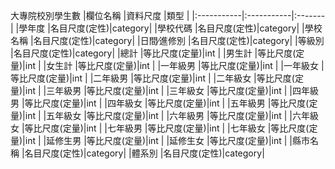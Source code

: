 大專院校別學生數
|欄位名稱     |資料尺度    |類型    |
|:-----------|:-----------|:-------|
|學年度      |名目尺度(定性)|category|
|學校代碼    |名目尺度(定性)|category|
|學校名稱    |名目尺度(定性)|category|
|日間∕進修別 |名目尺度(定性)|category|
|等級別      |名目尺度(定性)|category|
|總計        |等比尺度(定量)|int     |
|男生計      |等比尺度(定量)|int     |
|女生計      |等比尺度(定量)|int     |
|一年級男    |等比尺度(定量)|int     |
|一年級女    |等比尺度(定量)|int     |
|二年級男    |等比尺度(定量)|int     |
|二年級女    |等比尺度(定量)|int     |
|三年級男    |等比尺度(定量)|int     |
|三年級女    |等比尺度(定量)|int     |
|四年級男    |等比尺度(定量)|int     |
|四年級女    |等比尺度(定量)|int     |
|五年級男    |等比尺度(定量)|int     |
|五年級女    |等比尺度(定量)|int     |
|六年級男    |等比尺度(定量)|int     |
|六年級女    |等比尺度(定量)|int     |
|七年級男    |等比尺度(定量)|int     |
|七年級女    |等比尺度(定量)|int     |
|延修生男    |等比尺度(定量)|int     |
|延修生女    |等比尺度(定量)|int     |
|縣市名稱    |名目尺度(定性)|category|
|體系別      |名目尺度(定性)|category|
